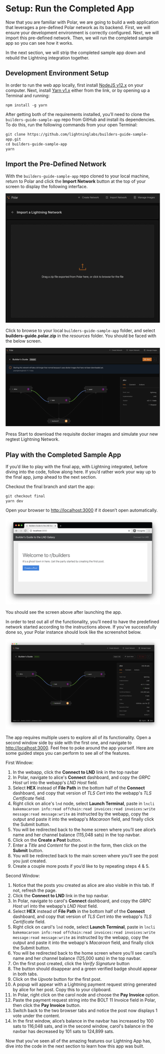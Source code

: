 # Setup: Run the Completed App

Now that you are familiar with Polar, we are going to build a web application that leverages a pre-defined Polar network as its backend. First, we will ensure your development environment is correctly configured. Next, we will import this pre-defined network. Then, we will run the completed sample app so you can see how it works.

In the next section, we will strip the completed sample app down and rebuild the Lightning integration together.

## Development Environment Setup

In order to run the web app locally, first install [NodeJS v12.x](https://nodejs.org/en/download/) on your computer. Next, install [Yarn v1.x](https://classic.yarnpkg.com/en/docs/install) either from the link, or by opening up a Terminal and running:

```text
npm install -g yarn
```

After getting both of the requirements installed, you’ll need to clone the `builders-guide-sample-app` repo from GitHub and install its dependencies. To do this, run the following commands from your open Terminal:

```text
git clone https://github.com/lightninglabs/builders-guide-sample-app.git
cd builders-guide-sample-app
yarn
```

## Import the Pre-Defined Network

With the `builders-guide-sample-app` repo cloned to your local machine, return to Polar and click the **Import Network** button at the top of your screen to display the following interface.

![Import Interface](../.gitbook/assets/importScreen.png)

Click to browse to your local `builders-guide-sample-app` folder, and select **builders-guide.polar.zip** in the _resources_ folder. You should be faced with the below screen.

![Imported Builder&apos;s Guide Network](../.gitbook/assets/buildersGuide.png)

Press Start to download the requisite docker images and simulate your new regtest Lightning Network.

## Play with the Completed Sample App

If you’d like to play with the final app, with Lightning integrated, before diving into the code, follow along here. If you’d rather work your way up to the final app, jump ahead to the next section.

Checkout the final branch and start the app:

```text
git checkout final
yarn dev
```

Open your browser to [http://localhost:3000](http://localhost:3000) if it doesn’t open automatically.

![Completed Sample App Interface](../.gitbook/assets/completedApp.png)

You should see the screen above after launching the app.

In order to test out all of the functionality, you’ll need to have the predefined network started according to the instructions above. If you've successfully done so, your Polar instance should look like the screenshot below.

![Started Builder&apos;s Guide Network](../.gitbook/assets/buildersGuideStarted.png)

The app requires multiple users to explore all of its functionality. Open a second window side by side with the first one, and navigate to [http://localhost:3000](http://localhost:3000). Feel free to poke around the app yourself. Here are some guided steps you can perform to see all of the features.

First Window:

1. In the webapp, click the **Connect to LND** link in the top navbar
2. In Polar, navigate to alice's **Connect** dashboard, and copy the _GRPC Host_ url into the webapp's _LND Host_ field.
3. Select **HEX** instead of **File Path** in the bottom half of the **Connect** dashboard, and copy that version of _TLS Cert_ into the webapp's _TLS Certificate_ field.
4. Right click on alice's `lnd` node, select **Launch Terminal**, paste in `lncli bakemacaroon info:read offchain:read invoices:read invoices:write message:read message:write` as instructed by the webapp, copy the output and paste it into the webapp's _Macaroon_ field, and finally click the Submit button.
5. You will be redirected back to the home screen where you’ll see alice’s name and her channel balance \(115,048 sats\) in the top navbar.
6. Click on the **Create a Post** button.
7. Enter a _Title_ and _Content_ for the post in the form, then click on the **Submit** button.
8. You will be redirected back to the main screen where you'll see the post you just created.
9. Create a couple more posts if you’d like to by repeating steps 4 & 5.

Second Window:

1. Notice that the posts you created as alice are also visible in this tab. If not, refresh the page.
2. Click the **Connect to LND** link in the top navbar.
3. In Polar, navigate to carol's **Connect** dashboard, and copy the _GRPC Host_ url into the webapp's _LND Host_ field.
4. Select **HEX** instead of **File Path** in the bottom half of the **Connect** dashboard, and copy that version of _TLS Cert_ into the webapp's _TLS Certificate_ field.
5. Right click on carol's `lnd` node, select **Launch Terminal**, paste in `lncli bakemacaroon info:read offchain:read invoices:read invoices:write message:read message:write` as instructed by the webapp, copy the output and paste it into the webapp's _Macaroon_ field, and finally click the Submit button.
6. You will be redirected back to the home screen where you’ll see carol’s name and her channel balance \(125,000 sats\) in the top navbar.
7. On the first post created, click the _Verify Signature_ button
8. The button should disappear and a green verified badge should appear in both tabs.
9. Click on the _Upvote_ button for the first post.
10. A popup will appear with a Lightning payment request string generated by alice for her post. Copy this to your clipboard.
11. In Polar, right click on the carol node and choose the **Pay Invoice** option.
12. Paste the payment request string into the BOLT 11 Invoice field in Polar, then click the **Pay Invoice** button.
13. Switch back to the two browser tabs and notice the post now displays 1 vote under the content.
14. In the first window, alice’s balance in the navbar has increased by 100 sats to 116,048 sats, and in the second window, carol's balance in the navbar has decreased by 101 sats to 124,899 sats.

Now that you’ve seen all of the amazing features our Lightning App has, dive into the code in the next section to learn how this app was built.

